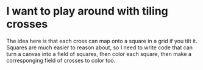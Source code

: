 # I want to play around with tiling crosses

The idea here is that each cross can map onto a square in a grid if you tilt it.
Squares are much easier to reason about, so I need to write code that can turn a canvas into a field of squares, then color each square, then make a corresponging field of crosses to color too.